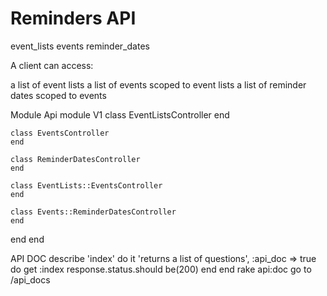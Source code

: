 # Reminders API

event_lists
  events
    reminder_dates

A client can access:

a list of event lists
a list of events
  scoped to event lists
a list of reminder dates
  scoped to events

Module Api
  module V1
    class EventListsController
    end

    class EventsController
    end

    class ReminderDatesController
    end

    class EventLists::EventsController
    end

    class Events::ReminderDatesController
    end
  end
end

API DOC
describe 'index' do
  it 'returns a list of questions', :api_doc => true do
    get :index
    response.status.should be(200)
  end
end
rake api:doc
go to /api_docs
